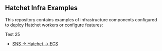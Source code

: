 ## Hatchet Infra Examples

This repository contains examples of infrastructure components configured to deploy Hatchet workers or configure features:

Test 25

- [SNS -> Hatchet -> ECS](./sns-ecs-example/)
